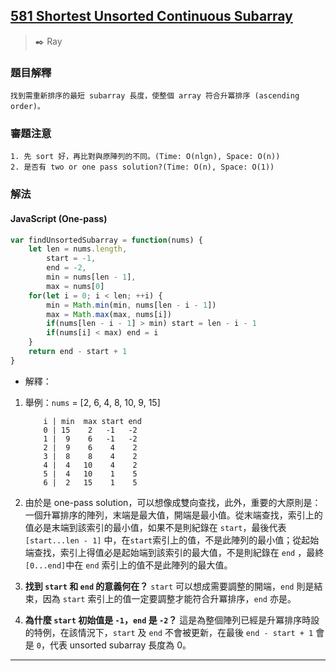
## [581 Shortest Unsorted Continuous Subarray](https://leetcode.com/problems/shortest-unsorted-continuous-subarray/)
> :black_nib: Ray
### 題目解釋
	找到需重新排序的最短 subarray 長度，使整個 array 符合升冪排序 (ascending order)。
### 審題注意
    1. 先 sort 好，再比對與原陣列的不同。(Time: O(nlgn), Space: O(n))
    2. 是否有 two or one pass solution?(Time: O(n), Space: O(1))
### 解法
#### JavaScript (One-pass)
```javascript
var findUnsortedSubarray = function(nums) {
    let len = nums.length,
        start = -1,
        end = -2,
        min = nums[len - 1],
        max = nums[0]
    for(let i = 0; i < len; ++i) {
        min = Math.min(min, nums[len - i - 1])
        max = Math.max(max, nums[i])
        if(nums[len - i - 1] > min) start = len - i - 1
        if(nums[i] < max) end = i
    }
    return end - start + 1
}
```
- 解釋：
 1. 舉例：`nums` = [2, 6, 4, 8, 10, 9, 15]	
	```
		i | min  max start end
		0 | 15    2   -1   -2
		1 |  9    6   -1   -2
		2 |  9    6    4    2
		3 |  8    8    4    2
		4 |  4   10    4    2
		5 |  4   10    1    5
		6 |  2   15    1    5
	```
 
 2. 由於是 one-pass solution，可以想像成雙向查找，此外，重要的大原則是：一個升冪排序的陣列，末端是最大值，開端是最小值。從末端查找，索引上的值必是末端到該索引的最小值，如果不是則紀錄在 `start`，最後代表 `[start...len - 1]` 中，在`start`索引上的值，不是此陣列的最小值；從起始端查找，索引上得值必是起始端到該索引的最大值，不是則紀錄在 `end` ，最終 `[0...end]`中在 `end` 索引上的值不是此陣列的最大值。
 
 3. **找到 `start` 和 `end` 的意義何在？** `start` 可以想成需要調整的開端，`end` 則是結束，因為 `start` 索引上的值一定要調整才能符合升冪排序，`end` 亦是。
 
 4. **為什麼 `start` 初始值是 `-1`，`end` 是 `-2`？** 這是為整個陣列已經是升冪排序時設的特例，在該情況下，`start` 及 `end` 不會被更新，在最後 `end - start + 1` 會是 `0`，代表 unsorted subarray 長度為 0。
---
